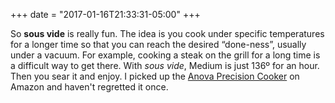 +++
date = "2017-01-16T21:33:31-05:00"
+++

So **sous vide** is really fun. The idea is you cook under specific temperatures for a longer time so that you can reach the desired “done-ness”, usually under a vacuum. For example, cooking a steak on the grill for a long time is a difficult way to get there. With _sous vide_, Medium is just 136º for an hour. Then you sear it and enjoy. I picked up the [Anova Precision Cooker](https://www.amazon.com/dp/B01HHWSV1S/ref=twister_B01BTNRUWW?_encoding=UTF8&psc=1) on Amazon and haven't regretted it once.

